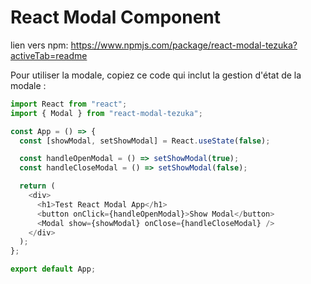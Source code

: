 # React Modal Component

lien vers npm: https://www.npmjs.com/package/react-modal-tezuka?activeTab=readme

Pour utiliser la modale, copiez ce code qui inclut la gestion d'état de la modale :

```javascript
import React from "react";
import { Modal } from "react-modal-tezuka";

const App = () => {
  const [showModal, setShowModal] = React.useState(false);

  const handleOpenModal = () => setShowModal(true);
  const handleCloseModal = () => setShowModal(false);

  return (
    <div>
      <h1>Test React Modal App</h1>
      <button onClick={handleOpenModal}>Show Modal</button>
      <Modal show={showModal} onClose={handleCloseModal} />
    </div>
  );
};

export default App;
```
